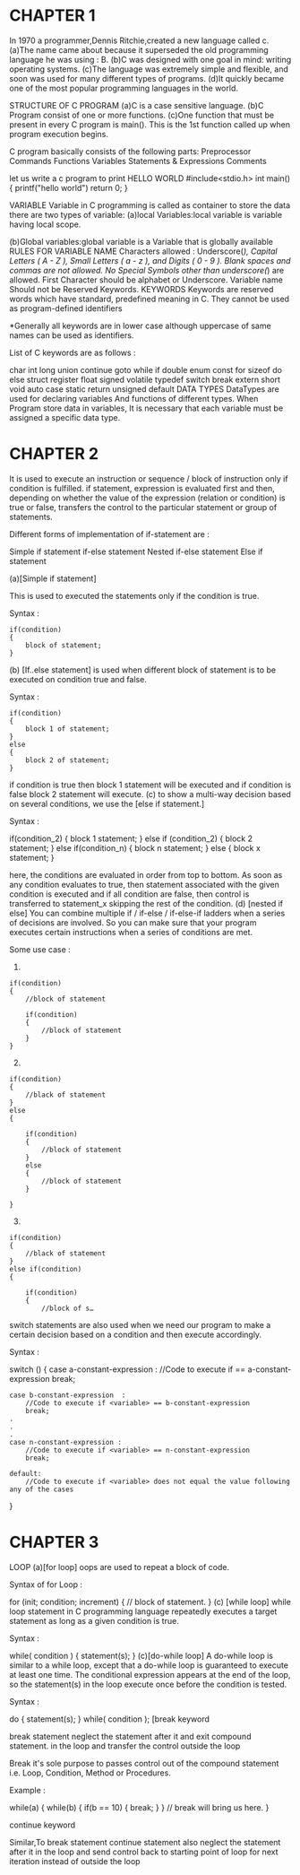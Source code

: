 # CHAPTER 1
In 1970 a programmer,Dennis Ritchie,created a new language called c.
(a)The name came about because it superseded the old programming language he was using : B.
(b)C was designed with one goal in mind: writing operating systems.
(c)The language was extremely simple and flexible, and soon was used for many different types of programs.
(d)It quickly became one of the most popular programming languages in the world.

STRUCTURE OF C PROGRAM 
(a)C is a case sensitive language.
(b)C Program consist of one or more functions.
(c)One function that must be present in every C program is main(). This is the 1st function called up when program execution begins.

C program basically consists of the following parts:
Preprocessor Commands
Functions
Variables
Statements & Expressions
Comments

let us write a c program to print HELLO WORLD
#include<stdio.h>
int main()
{
printf("hello world")
return 0;
}

VARIABLE 
Variable in C programming is called as container to store the data
there are two types of variable:
(a)local Variables:local variable is variable having local scope.

(b)Global variables:global variable is a Variable that is globally available
RULES FOR VARIABLE NAME
Characters allowed : Underscore(_), Capital Letters ( A - Z ), Small Letters ( a - z ), and Digits ( 0 - 9 ).
Blank spaces and commas are not allowed.
No Special Symbols other than underscore(_) are allowed.
First Character should be alphabet or Underscore.
Variable name Should not be Reserved Keywords.
KEYWORDS
Keywords are reserved words which have standard, predefined meaning in C. They cannot be used as program-defined identifiers

*Generally all keywords are in lower case although uppercase of same names can be used as identifiers.

List of C keywords are as follows :

char int long union continue goto while if double enum const for sizeof do else struct register float signed volatile typedef switch break extern short void auto case static return unsigned default
DATA TYPES
DataTypes are used for declaring variables And functions of different types.
When Program store data in variables, It is necessary that each variable must be assigned a specific data type.

# CHAPTER 2
It is used to execute an instruction or sequence / block of instruction only if condition is fulfilled. if statement, expression is evaluated first and then, depending on whether the value of the expression (relation or condition) is true or false, transfers the control to the particular statement or group of statements.

Different forms of implementation of if-statement are :

Simple if statement
if-else statement
Nested if-else statement
Else if statement

(a)[Simple if statement]

This is used to executed the statements only if the condition is true.

Syntax :

    if(condition)
    {
        block of statement;
    }
(b) [If..else statement] is used when different block of statement is to be executed on condition true and false.

Syntax :


    if(condition)
    {
        block 1 of statement;
    }
    else
    {
        block 2 of statement;
    }
if condition is true then block 1 statement will be executed and if condition is false block 2 statement will execute.
(c) to show a multi-way decision based on several conditions, we use the [else if statement.]

Syntax :

 if(condition_2)
 {
    block 1 statement;
 }
 else if (condition_2)
 {
    block 2 statement;
 }
 else if(condition_n)
 {
    block n statement;
 }
 else
 {
    block x statement;
 }

here, the conditions are evaluated in order from top to bottom. As soon as any condition evaluates to true, then statement associated with the given condition is executed and if all condition are false, then control is transferred to statement_x skipping the rest of the condition.
(d) [nested if else]
 You can combine multiple if / if-else / if-else-if ladders when a series of decisions are involved. So you can make sure that your program executes certain instructions when a series of conditions are met.

Some use case :

1.
    

    if(condition)
    {
        //block of statement

        if(condition)
        {
            //block of statement
        }
    }
    


2.
    

    if(condition)
    {
        //black of statement
    }
    else
    {

        if(condition)
        {
            //block of statement
        }
        else
        {
            //block of statement
        }

    }
    


3.
    

    if(condition)
    {
        //black of statement
    }
    else if(condition)
    {

        if(condition)
        {
            //block of s…
switch statements are also used when we need our program to make a certain decision based on a condition and then execute accordingly.

Syntax :


switch (<variable>)
{
    case a-constant-expression :
        //Code to execute if <variable> == a-constant-expression
        break;

    case b-constant-expression  :
        //Code to execute if <variable> == b-constant-expression
        break;
    .
    .
    .
    case n-constant-expression :
        //Code to execute if <variable> == n-constant-expression
        break;

    default:
        //Code to execute if <variable> does not equal the value following any of the cases
}
  
# CHAPTER 3
  LOOP 
  (a)[for loop]
  oops are used to repeat a block of code.

Syntax of for Loop :

 for (init; condition; increment)
 {
    // block of statement.
 }
   (c) [while loop]
 while loop statement in C programming language repeatedly executes a target statement as long as a given condition is true.

Syntax :


while( condition )
{
    statement(s);
}
    (c)[do-while loop]
 A do-while loop is similar to a while loop, except that a do-while loop is guaranteed to execute at least one time. The conditional expression appears at the end of the loop, so the statement(s) in the loop execute once before the condition is tested.

Syntax :


do
{
    statement(s);
} while( condition );
[break keyword

break statement neglect the statement after it and exit compound statement. in the loop and transfer the control outside the loop

Break it's sole purpose to passes control out of the compound statement i.e. Loop, Condition, Method or Procedures.

Example :


while(a)
{
    while(b)
    {
        if(b == 10)
        {
            break;
        }
    }
    // break will bring us here.
}

continue keyword

Similar,To break statement continue statement also neglect the statement after it in the loop and send control back to starting point of loop for next iteration instead of outside the loop





